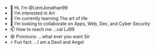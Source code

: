 - 👋 Hi, I’m @LiemJonathan99
- 👀 I’m interested in Art
- 🌱 I’m currently learning The art of life
- 💞️ I’m looking to collaborate on Apps, Web, Dev, and Cyber Security
- 📫 How to reach me ...cal LJ99
- 😄 Pronouns: ...what ever you want Sir
- ⚡ Fun fact: ...I am a Devil and Angel

<!---
LiemJonathan99/LiemJonathan99 is a ✨ special ✨ repository because its `README.md` (this file) appears on your GitHub profile.
You can click the Preview link to take a look at your changes.
--->
